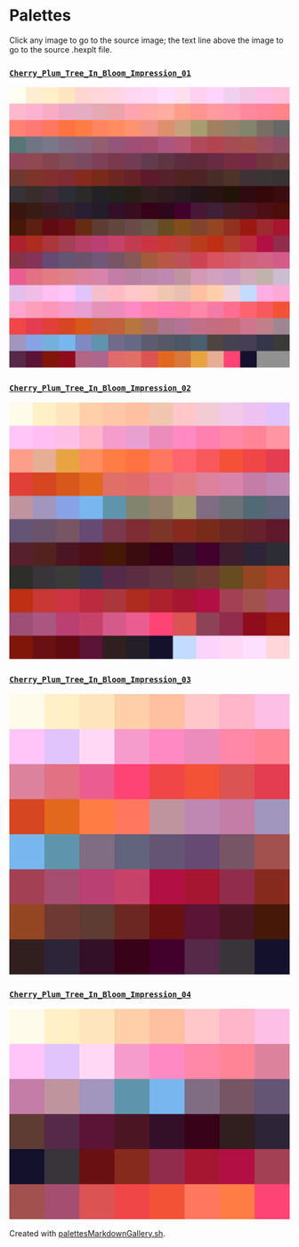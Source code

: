 # Palettes

Click any image to go to the source image; the text line above the image to go to the source .hexplt file.

### [`Cherry_Plum_Tree_In_Bloom_Impression_01`](Cherry_Plum_Tree_In_Bloom_Impression_01.hexplt)

[ ![Cherry_Plum_Tree_In_Bloom_Impression_01.png](Cherry_Plum_Tree_In_Bloom_Impression_01.png) ](Cherry_Plum_Tree_In_Bloom_Impression_01.png)

### [`Cherry_Plum_Tree_In_Bloom_Impression_02`](Cherry_Plum_Tree_In_Bloom_Impression_02.hexplt)

[ ![Cherry_Plum_Tree_In_Bloom_Impression_02.png](Cherry_Plum_Tree_In_Bloom_Impression_02.png) ](Cherry_Plum_Tree_In_Bloom_Impression_02.png)

### [`Cherry_Plum_Tree_In_Bloom_Impression_03`](Cherry_Plum_Tree_In_Bloom_Impression_03.hexplt)

[ ![Cherry_Plum_Tree_In_Bloom_Impression_03.png](Cherry_Plum_Tree_In_Bloom_Impression_03.png) ](Cherry_Plum_Tree_In_Bloom_Impression_03.png)

### [`Cherry_Plum_Tree_In_Bloom_Impression_04`](Cherry_Plum_Tree_In_Bloom_Impression_04.hexplt)

[ ![Cherry_Plum_Tree_In_Bloom_Impression_04.png](Cherry_Plum_Tree_In_Bloom_Impression_04.png) ](Cherry_Plum_Tree_In_Bloom_Impression_04.png)

Created with [palettesMarkdownGallery.sh](https://github.com/earthbound19/_ebDev/blob/master/scripts/imgAndVideo/palettesMarkdownGallery.sh).